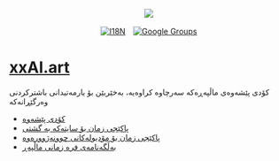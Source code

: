 <p align="center"><a href="https://wac.tax"><img src="https://cdn.jsdelivr.net/gh/wactax/img/logo.svg"/></a></p><p align="center"><a href="https://github.com/wactax/wac.tax/blob/main/doc/README.md#readme"><img alt="I18N" src="https://cdn.jsdelivr.net/gh/wactax/img/t.svg"/></a>　<a href="https://groups.google.com/u/2/g/wactax"><img alt="Google Groups" src="https://cdn.jsdelivr.net/gh/wactax/img/g-groups.svg"/></a></p>

# [xxAI.art](https://xxAI.art)

کۆدی پێشەوەی ماڵپەڕەکە سەرچاوە کراوەیە، بەخێربێن بۆ یارمەتیدانی باشترکردنی وەرگێڕانەکە

* [کۆدی پێشەوە](https://github.com/xxai-art/web)
* [پاکێجی زمان بۆ سایتەکە بە گشتی](https://github.com/xxai-art/web/tree/main/i18n)
* [پاکێجی زمان بۆ مۆدیولەکانی چوونەژوورەوە](https://github.com/wacpkg/user/tree/main/ui.i18n)
* [بەڵگەنامەی فرە زمانی ماڵپەڕ](https://github.com/xxai-doc)
